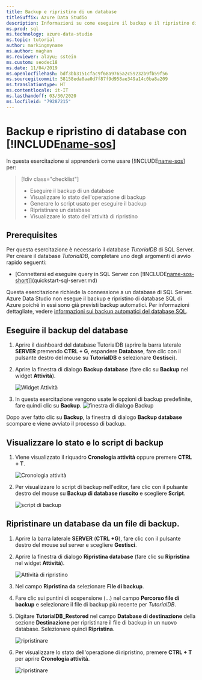 ```yaml
---
title: Backup e ripristino di un database
titleSuffix: Azure Data Studio
description: Informazioni su come eseguire il backup e il ripristino di un database usando Azure Data Studio
ms.prod: sql
ms.technology: azure-data-studio
ms.topic: tutorial
author: markingmyname
ms.author: maghan
ms.reviewer: alayu; sstein
ms.custom: seodec18
ms.date: 11/04/2019
ms.openlocfilehash: bdf3bb3151cfac9f68a9765a2c59232b9fb59f56
ms.sourcegitcommit: 58158eda0aa0d7f87f9d958ae349a14c0ba8a209
ms.translationtype: HT
ms.contentlocale: it-IT
ms.lasthandoff: 03/30/2020
ms.locfileid: "79287215"
---
```

# <a name="backup-and-restore-databases-using-name-sos"></a>Backup e ripristino di database con [!INCLUDE[name-sos](../includes/name-sos-short.md)]

In questa esercitazione si apprenderà come usare [!INCLUDE[name-sos](../includes/name-sos-short.md)] per:
> [!div class="checklist"]
> * Eseguire il backup di un database 
> * Visualizzare lo stato dell'operazione di backup
> * Generare lo script usato per eseguire il backup
> * Ripristinare un database
> * Visualizzare lo stato dell'attività di ripristino

## <a name="prerequisites"></a>Prerequisites

Per questa esercitazione è necessario il database *TutorialDB* di SQL Server. Per creare il database *TutorialDB*, completare uno degli argomenti di avvio rapido seguenti:

* [Connettersi ed eseguire query in SQL Server con [!INCLUDE[name-sos-short](../includes/name-sos-short.md)]](quickstart-sql-server.md)

Questa esercitazione richiede la connessione a un database di SQL Server. Azure Data Studio non esegue il backup e ripristino di database SQL di Azure poiché in essi sono già previsti backup automatici. Per informazioni dettagliate, vedere [informazioni sui backup automatici deI database SQL](https://docs.microsoft.com/azure/sql-database/sql-database-automated-backups).

## <a name="back-up-a-database"></a>Eseguire il backup del database

1. Aprire il dashboard del database TutorialDB (aprire la barra laterale **SERVER** premendo **CTRL + G**, espandere **Database**, fare clic con il pulsante destro del mouse su **TutorialDB** e selezionare **Gestisci**).

2. Aprire la finestra di dialogo **Backup database**  (fare clic su  **Backup** nel widget **Attività**).

   ![Widget Attività](./media/tutorial-backup-restore-sql-server/tasks.png)

3. In questa esercitazione vengono usate le opzioni di backup predefinite, fare quindi clic su **Backup**.
   ![finestra di dialogo Backup](./media/tutorial-backup-restore-sql-server/backup-dialog.png)

Dopo aver fatto clic su **Backup**, la finestra di dialogo **Backup database** scompare e viene avviato il processo di backup.

## <a name="view-the-backup-status-and-view-the-backup-script"></a>Visualizzare lo stato e lo script di backup

1. Viene visualizzato il riquadro **Cronologia attività** oppure premere **CTRL + T**.

   ![Cronologia attività](./media/tutorial-backup-restore-sql-server/task-history.png)

2. Per visualizzare lo script di backup nell'editor, fare clic con il pulsante destro del mouse su **Backup di database riuscito** e scegliere **Script**.

   ![script di backup](./media/tutorial-backup-restore-sql-server/task-script.png)

## <a name="restore-a-database-from-a-backup-file"></a>Ripristinare un database da un file di backup.

1. Aprire la barra laterale **SERVER** (**CTRL +G**), fare clic con il pulsante destro del mouse sul server e scegliere **Gestisci**.

2. Aprire la finestra di dialogo **Ripristina database**  (fare clic su  **Ripristina** nel widget **Attività**).

   ![Attività di ripristino](media/tutorial-backup-restore-sql-server/tasks-restore.png)

3. Nel campo **Ripristina da** selezionare **File di backup**.

4. Fare clic sui puntini di sospensione (...) nel campo **Percorso file di backup** e selezionare il file di backup più recente per *TutorialDB*.

5. Digitare **TutorialDB_Restored** nel campo **Database di destinazione** della sezione **Destinazione** per ripristinare il file di backup in un nuovo database. Selezionare quindi **Ripristina**.

   ![ripristinare](./media/tutorial-backup-restore-sql-server/restore.png)

6. Per visualizzare lo stato dell'operazione di ripristino, premere **CTRL + T** per aprire **Cronologia attività**.

   ![ripristinare](./media/tutorial-backup-restore-sql-server/task-history-restore.png)